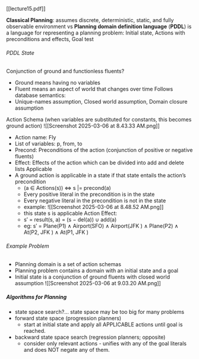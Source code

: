 [[lecture15.pdf]]

**Classical Planning**: assumes discrete, deterministic, static, and fully observable environment
vs
**Planning domain definition language** (**PDDL**) is a language for representing a planning problem: Initial state, Actions with preconditions and effects, Goal test
###### PDDL State
Conjunction of ground and functionless fluents?
- Ground means having no variables
- Fluent means an aspect of world that changes over time
Follows database semantics:
- Unique-names assumption, Closed world assumption, Domain closure assumption

Action Schema (when variables are substituted for constants, this becomes ground action)
![[Screenshot 2025-03-06 at 8.43.33 AM.png]]
- Action name: Fly
- List of variables: p, from, to
- Precond: Preconditions of the action (conjunction of positive or negative fluents)
- Effect: Effects of the action which can be divided into add and delete lists
Applicable
- A ground action is applicable in a state if that state entails the action’s precondition
	- (a ∈ Actions(s)) ⇔ s |= precond(a)
	- Every positive literal in the precondition is in the state
	- Every negative literal in the precondition is not in the state
	- example: ![[Screenshot 2025-03-06 at 8.48.52 AM.png]]
	- this state s is applicable
Action Effect:
	- s′ = result(s, a) = (s − del(a)) ∪ add(a)
	- eg: s′ = Plane(P1) ∧ Airport(SFO) $\land$ Airport(JFK ) ∧ Plane(P2) ∧ At(P2, JFK ) ∧ At(P1, JFK )
###### Example Problem
- Planning domain is a set of action schemas 
- Planning problem contains a domain with an initial state and a goal 
- Initial state is a conjunction of ground fluents with closed world assumption
![[Screenshot 2025-03-06 at 9.03.20 AM.png]]

##### Algorithms for Planning
- state space search?... state space may be too big for many problems
- forward state space (progression planners)
	- start at initial state and apply all APPLICABLE actions until goal is reached.
- backward state space search (regression planners; opposite)
	- consider only relevant actions - unifies with any of the goal literals and does NOT negate any of them.




  
